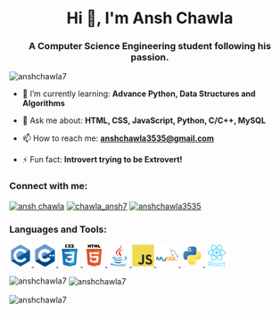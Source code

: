 <h1 align="center">Hi 👋, I'm Ansh Chawla</h1>
<h3 align="center">A Computer Science Engineering student following his passion.</h3>

<p align="left"> <img src="https://komarev.com/ghpvc/?username=anshchawla7&label=Profile%20views&color=0e75b6&style=flat" alt="anshchawla7" /> </p>

- 🌱 I’m currently learning: **Advance Python, Data Structures and Algorithms**

- 💬 Ask me about: **HTML, CSS, JavaScript, Python, C/C++, MySQL**

- 📫 How to reach me: **anshchawla3535@gmail.com**

- ⚡ Fun fact: **Introvert trying to be Extrovert!**

<h3 align="left">Connect with me:</h3>
<p align="left">
<a href="https://linkedin.com/in/ansh chawla" target="blank"><img align="center" src="https://raw.githubusercontent.com/rahuldkjain/github-profile-readme-generator/master/src/images/icons/Social/linked-in-alt.svg" alt="ansh chawla" height="30" width="40" /></a>
<a href="https://instagram.com/chawla_ansh7" target="blank"><img align="center" src="https://raw.githubusercontent.com/rahuldkjain/github-profile-readme-generator/master/src/images/icons/Social/instagram.svg" alt="chawla_ansh7" height="30" width="40" /></a>
<a href="https://www.hackerrank.com/anshchawla3535" target="blank"><img align="center" src="https://raw.githubusercontent.com/rahuldkjain/github-profile-readme-generator/master/src/images/icons/Social/hackerrank.svg" alt="anshchawla3535" height="30" width="40" /></a>
</p>

<h3 align="left">Languages and Tools:</h3>
<p align="left"> <a href="https://www.cprogramming.com/" target="_blank" rel="noreferrer"> <img src="https://raw.githubusercontent.com/devicons/devicon/master/icons/c/c-original.svg" alt="c" width="40" height="40"/> </a> <a href="https://www.w3schools.com/cpp/" target="_blank" rel="noreferrer"> <img src="https://raw.githubusercontent.com/devicons/devicon/master/icons/cplusplus/cplusplus-original.svg" alt="cplusplus" width="40" height="40"/> </a> <a href="https://www.w3schools.com/css/" target="_blank" rel="noreferrer"> <img src="https://raw.githubusercontent.com/devicons/devicon/master/icons/css3/css3-original-wordmark.svg" alt="css3" width="40" height="40"/> </a> <a href="https://www.w3.org/html/" target="_blank" rel="noreferrer"> <img src="https://raw.githubusercontent.com/devicons/devicon/master/icons/html5/html5-original-wordmark.svg" alt="html5" width="40" height="40"/> </a> <a href="https://www.java.com" target="_blank" rel="noreferrer"> <img src="https://raw.githubusercontent.com/devicons/devicon/master/icons/java/java-original.svg" alt="java" width="40" height="40"/> </a> <a href="https://developer.mozilla.org/en-US/docs/Web/JavaScript" target="_blank" rel="noreferrer"> <img src="https://raw.githubusercontent.com/devicons/devicon/master/icons/javascript/javascript-original.svg" alt="javascript" width="40" height="40"/> </a> <a href="https://www.mysql.com/" target="_blank" rel="noreferrer"> <img src="https://raw.githubusercontent.com/devicons/devicon/master/icons/mysql/mysql-original-wordmark.svg" alt="mysql" width="40" height="40"/> </a> <a href="https://www.python.org" target="_blank" rel="noreferrer"> <img src="https://raw.githubusercontent.com/devicons/devicon/master/icons/python/python-original.svg" alt="python" width="40" height="40"/> </a> <a href="https://reactjs.org/" target="_blank" rel="noreferrer"> <img src="https://raw.githubusercontent.com/devicons/devicon/master/icons/react/react-original-wordmark.svg" alt="react" width="40" height="40"/> </a> </p>

<p><img align="left" src="https://github-readme-stats.vercel.app/api/top-langs?username=anshchawla7&show_icons=true&locale=en&layout=compact" alt="anshchawla7" /></p>

<p>&nbsp;<img align="center" src="https://github-readme-stats.vercel.app/api?username=anshchawla7&show_icons=true&locale=en" alt="anshchawla7" /></p>

<p><img align="center" src="https://github-readme-streak-stats.herokuapp.com/?user=anshchawla7&" alt="anshchawla7" /></p>
